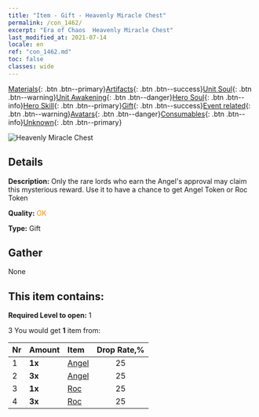 ```yaml
---
title: "Item - Gift - Heavenly Miracle Chest"
permalink: /con_1462/
excerpt: "Era of Chaos  Heavenly Miracle Chest"
last_modified_at: 2021-07-14
locale: en
ref: "con_1462.md"
toc: false
classes: wide
---
```

 [Materials](/Items/){: .btn .btn--primary}[Artifacts](/Items/Artifacts/){: .btn .btn--success}[Unit Soul](/Items/UnitSoul/){: .btn .btn--warning}[Unit Awakening](/Items/UnitAwakening/){: .btn .btn--danger}[Hero Soul](/Items/HeroSoul/){: .btn .btn--info}[Hero Skill](/Items/HeroSkill/){: .btn .btn--primary}[Gift](/Items/Gift/){: .btn .btn--success}[Event related](/Items/Events/){: .btn .btn--warning}[Avatars](/Items/Avatars/){: .btn .btn--danger}[Consumables](/Items/Consumables/){: .btn .btn--info}[Unknown](/Items/Unknown/){: .btn .btn--primary}

 ![Heavenly Miracle Chest](/images/t/i_907076.png)

## Details
 **Description:** Only the rare lords who earn the Angel's approval may claim this mysterious reward. Use it to have a chance to get Angel Token or Roc Token

 **Quality:** <span style="color: #FF8C00">OK</span>

 **Type:** Gift

## Gather

  None

## This item contains:

 **Required Level to open:** 1

 3 You would get **1** item  from:

  | Nr | Amount |     Item    | Drop Rate,% |
  |:---|:-------|:------------|:---------:|
  | 1 |  **1x** | [Angel](/Items/unt_196/) | 25 | 
  | 2 |  **3x** | [Angel](/Items/unt_196/) | 25 | 
  | 3 |  **1x** | [Roc](/Items/unt_221/) | 25 | 
  | 4 |  **3x** | [Roc](/Items/unt_221/) | 25 | 
